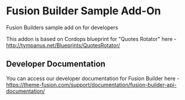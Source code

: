 # Fusion Builder Sample Add-On
Fusion Builders sample add on for developers

This addon is based on Cordops blueprint for "Quotes Rotator" here - http://tympanus.net/Blueprints/QuotesRotator/

## Developer Documentation
You can access our developer documentation for Fusion Builder here - https://theme-fusion.com/support/documentation/fusion-builder-api-documentation/
